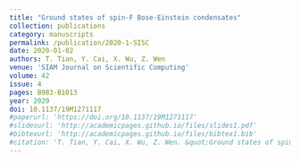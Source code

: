 ```yaml
---
title: "Ground states of spin-F Bose-Einstein condensates"
collection: publications
category: manuscripts
permalink: /publication/2020-1-SISC
date: 2020-01-02
authors: T. Tian, Y. Cai, X. Wu, Z. Wen
venue: 'SIAM Journal on Scientific Computing'
volume: 42
issue: 4
pages: B983-B1013
year: 2020
doi: 10.1137/19M1271117
#paperurl: 'https://doi.org/10.1137/19M1271117'
#slidesurl: 'http://academicpages.github.io/files/slides1.pdf'
#bibtexurl: 'http://academicpages.github.io/files/bibtex1.bib'
#citation: 'T. Tian, Y. Cai, X. Wu, Z. Wen. &quot;Ground states of spin-F Bose-Einstein condensates.&quot; <i>SIAM Journal on Scientific Computing</i>. 42(4), B983-B1013, 2020. https://doi.org/10.1137/19M1271117'
---
```

